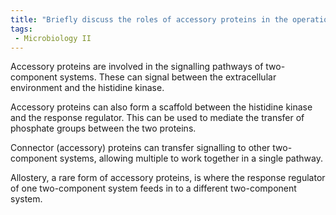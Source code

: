 ```yaml
---
title: "Briefly discuss the roles of accessory proteins in the operation of two-component systems. "
tags:
 - Microbiology II
---
```

Accessory proteins are involved in the signalling pathways of two-component systems. These can signal between the extracellular environment and the histidine kinase.  

Accessory proteins can also form a scaffold between the histidine kinase and the response regulator. This can be used to mediate the transfer of phosphate groups between the two proteins.  

Connector (accessory) proteins can transfer signalling to other two-component systems, allowing multiple to work together in a single pathway.  

Allostery, a rare form of accessory proteins, is where the response regulator of one two-component system feeds in to a different two-component system.  
